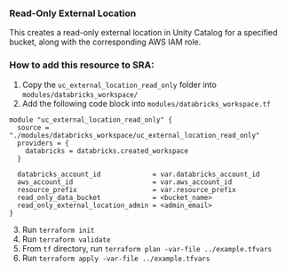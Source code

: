 ### Read-Only External Location
This creates a read-only external location in Unity Catalog for a specified bucket, along with the corresponding AWS IAM role.


### How to add this resource to SRA:

1. Copy the `uc_external_location_read_only` folder into `modules/databricks_workspace/` 
2. Add the following code block into `modules/databricks_workspace.tf`
```
module "uc_external_location_read_only" {
  source = "./modules/databricks_workspace/uc_external_location_read_only"
  providers = {
    databricks = databricks.created_workspace
  }

  databricks_account_id             = var.databricks_account_id
  aws_account_id                    = var.aws_account_id
  resource_prefix                   = var.resource_prefix
  read_only_data_bucket             = <bucket_name>
  read_only_external_location_admin = <admin_email>
}
```
3. Run `terraform init`
4. Run `terraform validate`
5. From `tf` directory, run `terraform plan -var-file ../example.tfvars`
6. Run `terraform apply -var-file ../example.tfvars`